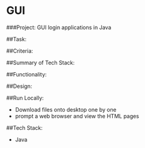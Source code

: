 # GUI

###Project: GUI login applications in Java

##Task: 

##Criteria:

##Summary of Tech Stack:

##Functionality: 

##Design: 

##Run Locally:
- Download files onto desktop one by one
- prompt a web browser and view the HTML pages

##Tech Stack:
- Java
